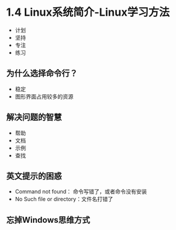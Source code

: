 # 1.4 Linux系统简介-Linux学习方法
- 计划
- 坚持
- 专注
- 练习

## 为什么选择命令行？
- 稳定
- 图形界面占用较多的资源

## 解决问题的智慧
- 帮助
- 文档
- 示例
- 查找

## 英文提示的困惑
- Command not found： 命令写错了，或者命令没有安装
- No Such file or directory：文件名打错了

## 忘掉Windows思维方式